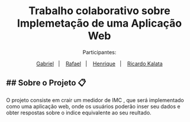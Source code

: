 <h1 align="center">Trabalho colaborativo sobre Implemetação de uma Aplicação Web</h1>

<p align="center">Participantes:</p>
<p align="center">
    <a href="https://github.com/Gabriel-Perin99">Gabriel</a>&nbsp;&nbsp;&nbsp;|&nbsp;&nbsp;&nbsp;
     <a href="https://github.com/Gabriel-Perin99">Rafael</a>&nbsp;&nbsp;&nbsp;|&nbsp;&nbsp;&nbsp;
    <a href="https://github.com/Henrique069">Henrique</a>&nbsp;&nbsp;&nbsp;|&nbsp;&nbsp;&nbsp;
    <a href="https://github.com/RicardoKalata">Ricardo Kalata</a>
</p>
 <h2>## Sobre o Projeto 📋</h2>

<p>O projeto consiste em crair um medidor de IMC , que será implementado como uma aplicação web, onde os usuários poderão inser seu dados e obter respostas sobre o indice equivalente ao seu reultado.</p>

    
    
    